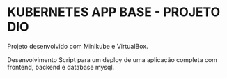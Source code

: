 # KUBERNETES APP BASE - PROJETO DIO

 Projeto desenvolvido com Minikube e VirtualBox.
 
 Desenvolvimento Script para um deploy de uma aplicação completa com frontend, backend e database mysql.


